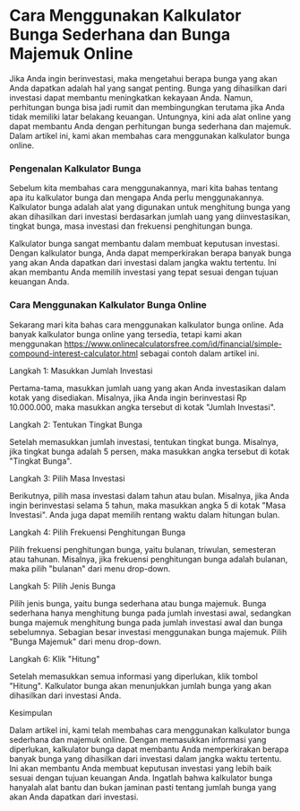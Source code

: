 Cara Menggunakan Kalkulator Bunga Sederhana dan Bunga Majemuk Online
====================================================================

Jika Anda ingin berinvestasi, maka mengetahui berapa bunga yang akan Anda dapatkan adalah hal yang sangat penting. Bunga yang dihasilkan dari investasi dapat membantu meningkatkan kekayaan Anda. Namun, perhitungan bunga bisa jadi rumit dan membingungkan terutama jika Anda tidak memiliki latar belakang keuangan. Untungnya, kini ada alat online yang dapat membantu Anda dengan perhitungan bunga sederhana dan majemuk. Dalam artikel ini, kami akan membahas cara menggunakan kalkulator bunga online.

### Pengenalan Kalkulator Bunga

Sebelum kita membahas cara menggunakannya, mari kita bahas tentang apa itu kalkulator bunga dan mengapa Anda perlu menggunakannya. Kalkulator bunga adalah alat yang digunakan untuk menghitung bunga yang akan dihasilkan dari investasi berdasarkan jumlah uang yang diinvestasikan, tingkat bunga, masa investasi dan frekuensi penghitungan bunga.

Kalkulator bunga sangat membantu dalam membuat keputusan investasi. Dengan kalkulator bunga, Anda dapat memperkirakan berapa banyak bunga yang akan Anda dapatkan dari investasi dalam jangka waktu tertentu. Ini akan membantu Anda memilih investasi yang tepat sesuai dengan tujuan keuangan Anda.

### Cara Menggunakan Kalkulator Bunga Online

Sekarang mari kita bahas cara menggunakan kalkulator bunga online. Ada banyak kalkulator bunga online yang tersedia, tetapi kami akan menggunakan <https://www.onlinecalculatorsfree.com/id/financial/simple-compound-interest-calculator.html> sebagai contoh dalam artikel ini.

Langkah 1: Masukkan Jumlah Investasi

Pertama-tama, masukkan jumlah uang yang akan Anda investasikan dalam kotak yang disediakan. Misalnya, jika Anda ingin berinvestasi Rp 10.000.000, maka masukkan angka tersebut di kotak "Jumlah Investasi".

Langkah 2: Tentukan Tingkat Bunga

Setelah memasukkan jumlah investasi, tentukan tingkat bunga. Misalnya, jika tingkat bunga adalah 5 persen, maka masukkan angka tersebut di kotak "Tingkat Bunga".

Langkah 3: Pilih Masa Investasi

Berikutnya, pilih masa investasi dalam tahun atau bulan. Misalnya, jika Anda ingin berinvestasi selama 5 tahun, maka masukkan angka 5 di kotak "Masa Investasi". Anda juga dapat memilih rentang waktu dalam hitungan bulan.

Langkah 4: Pilih Frekuensi Penghitungan Bunga

Pilih frekuensi penghitungan bunga, yaitu bulanan, triwulan, semesteran atau tahunan. Misalnya, jika frekuensi penghitungan bunga adalah bulanan, maka pilih "bulanan" dari menu drop-down.

Langkah 5: Pilih Jenis Bunga

Pilih jenis bunga, yaitu bunga sederhana atau bunga majemuk. Bunga sederhana hanya menghitung bunga pada jumlah investasi awal, sedangkan bunga majemuk menghitung bunga pada jumlah investasi awal dan bunga sebelumnya. Sebagian besar investasi menggunakan bunga majemuk. Pilih "Bunga Majemuk" dari menu drop-down.

Langkah 6: Klik "Hitung"

Setelah memasukkan semua informasi yang diperlukan, klik tombol "Hitung". Kalkulator bunga akan menunjukkan jumlah bunga yang akan dihasilkan dari investasi Anda.

Kesimpulan

Dalam artikel ini, kami telah membahas cara menggunakan kalkulator bunga sederhana dan majemuk online. Dengan memasukkan informasi yang diperlukan, kalkulator bunga dapat membantu Anda memperkirakan berapa banyak bunga yang dihasilkan dari investasi dalam jangka waktu tertentu. Ini akan membantu Anda membuat keputusan investasi yang lebih baik sesuai dengan tujuan keuangan Anda. Ingatlah bahwa kalkulator bunga hanyalah alat bantu dan bukan jaminan pasti tentang jumlah bunga yang akan Anda dapatkan dari investasi.
